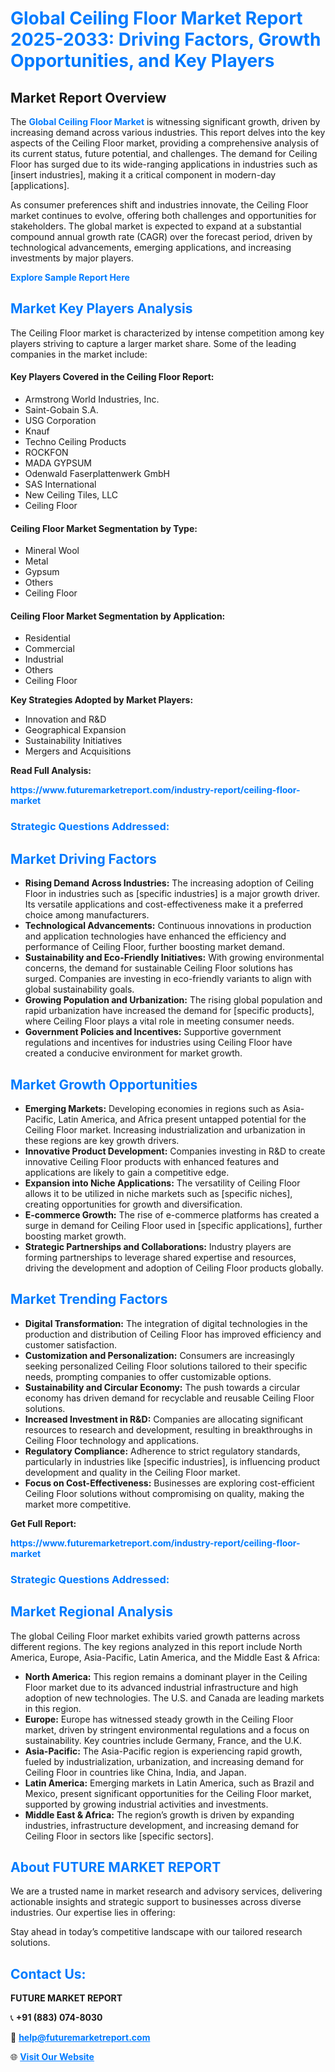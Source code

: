 <h1 style="color: #007BFF;">Global Ceiling Floor Market Report 2025-2033: Driving Factors, Growth Opportunities, and Key Players</h1>

<section id="overview">
<h2>Market Report Overview</h2>
<p>The <a href="https://www.futuremarketreport.com/industry-report/ceiling-floor-market" style="color: #007BFF; text-decoration: none;"><strong>Global Ceiling Floor Market</strong></a> is witnessing significant growth, driven by increasing demand across various industries. This report delves into the key aspects of the Ceiling Floor market, providing a comprehensive analysis of its current status, future potential, and challenges. The demand for Ceiling Floor has surged due to its wide-ranging applications in industries such as [insert industries], making it a critical component in modern-day [applications].</p>
<p>As consumer preferences shift and industries innovate, the Ceiling Floor market continues to evolve, offering both challenges and opportunities for stakeholders. The global market is expected to expand at a substantial compound annual growth rate (CAGR) over the forecast period, driven by technological advancements, emerging applications, and increasing investments by major players.</p>
</section>

<section id="overview">
<p><a href="https://www.futuremarketreport.com/request-sample/reportId=107847" style="color: #007BFF; text-decoration: none;"><strong>Explore Sample Report Here</strong></a></p>
</section>

<section id="key-players">
<h2 style="color: #007BFF;">Market Key Players Analysis</h2>
<p>The Ceiling Floor market is characterized by intense competition among key players striving to capture a larger market share. Some of the leading companies in the market include:</p>
<h4>Key Players Covered in the Ceiling Floor Report:</h4>
<ul><li>Armstrong World Industries, Inc.</li><li>Saint-Gobain S.A.</li><li>USG Corporation</li><li>Knauf</li><li>Techno Ceiling Products</li><li>ROCKFON</li><li>MADA GYPSUM</li><li>Odenwald Faserplattenwerk GmbH</li><li>SAS International</li><li>New Ceiling Tiles, LLC</li><li>Ceiling Floor</li></ul>
<h4>Ceiling Floor Market Segmentation by Type:</h4>
<ul><li>Mineral Wool</li><li>Metal</li><li>Gypsum</li><li>Others</li><li>Ceiling Floor</li></ul>

<h4>Ceiling Floor Market Segmentation by Application:</h4>
<ul><li>Residential</li><li>Commercial</li><li>Industrial</li><li>Others</li><li>Ceiling Floor</li></ul>
<p><strong>Key Strategies Adopted by Market Players:</strong></p>
<ul>
<li>Innovation and R&D</li>
<li>Geographical Expansion</li>
<li>Sustainability Initiatives</li>
<li>Mergers and Acquisitions</li>
</ul>
</section>

<section>
<p><strong>Read Full Analysis: </strong></p><a href="https://www.futuremarketreport.com/industry-report/ceiling-floor-market" style="color: #007BFF; text-decoration: none;"><strong>https://www.futuremarketreport.com/industry-report/ceiling-floor-market</strong></a>
<h3 style="color: #007BFF;">Strategic Questions Addressed:</h3>
</section>

<section id="driving-factors">
<h2 style="color: #007BFF;">Market Driving Factors</h2>
<ul>
<li><strong>Rising Demand Across Industries:</strong> The increasing adoption of Ceiling Floor in industries such as [specific industries] is a major growth driver. Its versatile applications and cost-effectiveness make it a preferred choice among manufacturers.</li>
<li><strong>Technological Advancements:</strong> Continuous innovations in production and application technologies have enhanced the efficiency and performance of Ceiling Floor, further boosting market demand.</li>
<li><strong>Sustainability and Eco-Friendly Initiatives:</strong> With growing environmental concerns, the demand for sustainable Ceiling Floor solutions has surged. Companies are investing in eco-friendly variants to align with global sustainability goals.</li>
<li><strong>Growing Population and Urbanization:</strong> The rising global population and rapid urbanization have increased the demand for [specific products], where Ceiling Floor plays a vital role in meeting consumer needs.</li>
<li><strong>Government Policies and Incentives:</strong> Supportive government regulations and incentives for industries using Ceiling Floor have created a conducive environment for market growth.</li>
</ul>
</section>

<section id="growth-opportunities">
<h2 style="color: #007BFF;">Market Growth Opportunities</h2>
<ul>
<li><strong>Emerging Markets:</strong> Developing economies in regions such as Asia-Pacific, Latin America, and Africa present untapped potential for the Ceiling Floor market. Increasing industrialization and urbanization in these regions are key growth drivers.</li>
<li><strong>Innovative Product Development:</strong> Companies investing in R&D to create innovative Ceiling Floor products with enhanced features and applications are likely to gain a competitive edge.</li>
<li><strong>Expansion into Niche Applications:</strong> The versatility of Ceiling Floor allows it to be utilized in niche markets such as [specific niches], creating opportunities for growth and diversification.</li>
<li><strong>E-commerce Growth:</strong> The rise of e-commerce platforms has created a surge in demand for Ceiling Floor used in [specific applications], further boosting market growth.</li>
<li><strong>Strategic Partnerships and Collaborations:</strong> Industry players are forming partnerships to leverage shared expertise and resources, driving the development and adoption of Ceiling Floor products globally.</li>
</ul>
</section>

<section id="trending-factors">
<h2 style="color: #007BFF;">Market Trending Factors</h2>
<ul>
<li><strong>Digital Transformation:</strong> The integration of digital technologies in the production and distribution of Ceiling Floor has improved efficiency and customer satisfaction.</li>
<li><strong>Customization and Personalization:</strong> Consumers are increasingly seeking personalized Ceiling Floor solutions tailored to their specific needs, prompting companies to offer customizable options.</li>
<li><strong>Sustainability and Circular Economy:</strong> The push towards a circular economy has driven demand for recyclable and reusable Ceiling Floor solutions.</li>
<li><strong>Increased Investment in R&D:</strong> Companies are allocating significant resources to research and development, resulting in breakthroughs in Ceiling Floor technology and applications.</li>
<li><strong>Regulatory Compliance:</strong> Adherence to strict regulatory standards, particularly in industries like [specific industries], is influencing product development and quality in the Ceiling Floor market.</li>
<li><strong>Focus on Cost-Effectiveness:</strong> Businesses are exploring cost-efficient Ceiling Floor solutions without compromising on quality, making the market more competitive.</li>
</ul>
</section>

<section>
<p><strong>Get Full Report: </strong></p><a href="https://www.futuremarketreport.com/industry-report/ceiling-floor-market" style="color: #007BFF; text-decoration: none;"><strong>https://www.futuremarketreport.com/industry-report/ceiling-floor-market</strong></a>
<h3 style="color: #007BFF;">Strategic Questions Addressed:</h3>
</section>


<section id="regional-analysis">
<h2 style="color: #007BFF;">Market Regional Analysis</h2>
<p>The global Ceiling Floor market exhibits varied growth patterns across different regions. The key regions analyzed in this report include North America, Europe, Asia-Pacific, Latin America, and the Middle East & Africa:</p>
<ul>
<li><strong>North America:</strong> This region remains a dominant player in the Ceiling Floor market due to its advanced industrial infrastructure and high adoption of new technologies. The U.S. and Canada are leading markets in this region.</li>
<li><strong>Europe:</strong> Europe has witnessed steady growth in the Ceiling Floor market, driven by stringent environmental regulations and a focus on sustainability. Key countries include Germany, France, and the U.K.</li>
<li><strong>Asia-Pacific:</strong> The Asia-Pacific region is experiencing rapid growth, fueled by industrialization, urbanization, and increasing demand for Ceiling Floor in countries like China, India, and Japan.</li>
<li><strong>Latin America:</strong> Emerging markets in Latin America, such as Brazil and Mexico, present significant opportunities for the Ceiling Floor market, supported by growing industrial activities and investments.</li>
<li><strong>Middle East & Africa:</strong> The region’s growth is driven by expanding industries, infrastructure development, and increasing demand for Ceiling Floor in sectors like [specific sectors].</li>
</ul>
</section>

<footer>
<h2 style="color: #007BFF;">About FUTURE MARKET REPORT</h2>
<p>We are a trusted name in market research and advisory services, delivering actionable insights and strategic support to businesses across diverse industries. Our expertise lies in offering:</p>

<p>Stay ahead in today’s competitive landscape with our tailored research solutions.</p>

<h2 style="color: #007BFF;">Contact Us:</h2>
<p><strong>FUTURE MARKET REPORT</strong></p>
<p>📞 <strong>+91 (883) 074-8030</strong></p>
<p>📧 <strong><a href="mailto:help@futuremarketreport.com" style="color: #007BFF;">help@futuremarketreport.com</a></strong></p>
<p>🌐 <strong><a href="https://www.futuremarketreport.com/" style="color: #007BFF;">Visit Our Website</a></strong></p>
</footer>